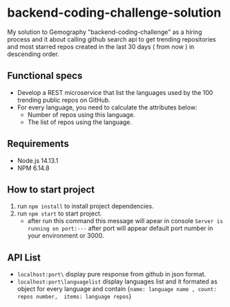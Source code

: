 # backend-coding-challenge-solution
My solution to Gemography "backend-coding-challenge" as a hiring process and it about calling github search api to get trending repositories 
and most starred repos created in the last 30 days ( from now ) in descending  order.
## Functional specs
- Develop a REST microservice that list the languages used by the 100 trending public repos on GitHub.
- For every language, you need to calculate the attributes below:
    - Number of repos using this language.
    - The list of repos using the language.
## Requirements
- Node.js 14.13.1
- NPM 6.14.8
## How to start project
1. run ```npm install``` to install project dependencies.
2. run ```npm start``` to start project.
   - after run this command this message will apear in console ```Server is running on port:---```
     after port will appear default port number in your environment or 3000.
## API List
- ```localhost:port\``` display pure response from github in json format.
- ```localhost:port\languagelist``` display languages list and it formated as object for every language and contain {```name: language name ,
count: repos number, 
items: language repos```}
